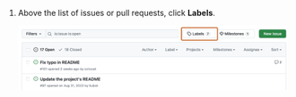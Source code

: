 1. Above the list of issues or pull requests, click **Labels**.

   ![Screenshot of the list of issues for a repository. Above the list, a button, labeled with a label icon and "Labels", is outlined in dark orange.](/assets/images/help/issues/issues-labels-button.png)
